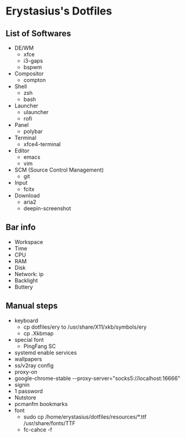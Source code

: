 # Erystasius's Dotfiles

## List of Softwares

- DE/WM
    - xfce
    - i3-gaps
    - bspwm
- Compositor
    - compton
- Shell
    - zsh
    - bash
- Launcher
    - ulauncher
    - rofi
- Panel
    - polybar 
- Terminal
    - xfce4-terminal
- Editor
    - emacs
    - vim
- SCM (Source Control Management)
    - git
- Input
    - fcitx
- Download
    - aria2
    - deepin-screenshot

## Bar info

- Workspace
- Time
- CPU
- RAM
- Disk
- Network: ip
- Backlight
- Buttery

## Manual steps

- keyboard
    - cp dotfiles/ery to /usr/share/X11/xkb/symbols/ery
    - cp .Xkbmap 
- special font
    - PingFang SC
- systemd enable services
- wallpapers
- ss/v2ray config
- proxy-on
- google-chrome-stable --proxy-server="socks5://localhost:16666"
- signin
- 1 password
- Nutstore
- pcmanfm bookmarks
- font
    - sudo cp /home/erystasius/dotfiles/resources/*.ttf /usr/share/fonts/TTF
    - fc-cahce -f


